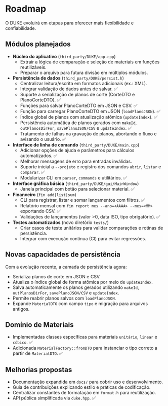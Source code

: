 # Roadmap

O DUKE evoluirá em etapas para oferecer mais flexibilidade e confiabilidade.

## Módulos planejados

- **Núcleo do aplicativo** (`third_party/DUKE/app.cpp`)
  - Extrair a lógica de comparação e seleção de materiais em funções reutilizáveis.
  - Preparar o arquivo para futura divisão em múltiplos módulos.
- **Persistência de dados** (`third_party/DUKE/persist.h`)
  - Centralizar leitura/escrita em formatos adicionais (ex.: XML).
  - Integrar validação de dados antes de salvar. ✅
  - Suporte a serialização de planos de corte (CorteDTO e PlanoCorteDTO). ✅
  - Funções para salvar PlanoCorteDTO em JSON e CSV. ✅
  - Função para carregar PlanoCorteDTO em JSON (`loadPlanoJSON`). ✅
  - Índice global de planos com atualização atômica (`updateIndex`). ✅
  - Persistência automática de planos gerados com `makeId`, `outPlanosDirFor`, `savePlanoJSON/CSV` e `updateIndex`. ✅
  - Tratamento de falhas na gravação de planos, abortando o fluxo e avisando o usuário. ✅
- **Interface de linha de comando** (`third_party/DUKE/main.cpp`)
  - Adicionar opções de ajuda e parâmetros para cálculos automatizados. ✅
  - Melhorar mensagens de erro para entradas inválidas.
  - Suporte inicial a `--projeto` e registro dos comandos `abrir`, `listar` e `comparar`. ✅
  - Modularizar CLI em `parser`, `commands` e utilitários. ✅
- **Interface gráfica básica** (`third_party/DUKE/gui/MainWindow`)
  - Janela principal com botão para selecionar material. ✅
- **Financeiro** (`fin add|list|sum`)
  - CLI para registrar, listar e somar lançamentos com filtros. ✅
  - Relatório mensal com `fin report mes --ano=<AAAA> --mes=<MM>` exportando CSV. ✅
  - Validações de lançamentos (valor >0, data ISO, tipo obrigatório). ✅
- **Testes automatizados** (novo diretório `tests/`)
  - Criar casos de teste unitários para validar comparações e rotinas de persistência.
  - Integrar com execução contínua (CI) para evitar regressões.

## Novas capacidades de persistência

Com a evolução recente, a camada de persistência agora:

- Serializa planos de corte em JSON e CSV.
- Atualiza o índice global de forma atômica por meio de `updateIndex`.
- Salva automaticamente os planos gerados utilizando `makeId`, `outPlanosDirFor`, `savePlanoJSON/CSV` e `updateIndex`.
- Permite reabrir planos salvos com `loadPlanoJSON`.
- Expande `MaterialDTO` com campo `tipo` e migração para arquivos antigos.

## Domínio de Materiais

- Implementadas classes específicas para materiais `unitário`, `linear` e `cúbico`. ✅
- Adicionada `MaterialFactory::fromDTO` para instanciar o tipo correto a partir de `MaterialDTO`. ✅

## Melhorias propostas

- Documentação expandida em `docs/` para cobrir uso e desenvolvimento.
- Guia de contribuições explicando estilo e práticas de codificação.
- Centralizar constantes de formatação em `format.h` para reutilização.
- API pública simplificada via `duke.hpp`. ✅

